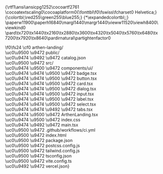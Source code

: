 {\rtf1\ansi\ansicpg1252\cocoartf2761
\cocoatextscaling0\cocoaplatform0{\fonttbl\f0\fswiss\fcharset0 Helvetica;}
{\colortbl;\red255\green255\blue255;}
{\*\expandedcolortbl;;}
\paperw11900\paperh16840\margl1440\margr1440\vieww11520\viewh8400\viewkind0
\pard\tx720\tx1440\tx2160\tx2880\tx3600\tx4320\tx5040\tx5760\tx6480\tx7200\tx7920\tx8640\pardirnatural\partightenfactor0

\f0\fs24 \cf0 arthen-landing/\
\uc0\u9500 \u9472  public/\
\uc0\u9474   \u9492 \u9472  catalog.json\
\uc0\u9500 \u9472  src/\
\uc0\u9474   \u9500 \u9472  components/ui/\
\uc0\u9474   \u9474   \u9500 \u9472  badge.tsx\
\uc0\u9474   \u9474   \u9500 \u9472  button.tsx\
\uc0\u9474   \u9474   \u9500 \u9472  card.tsx\
\uc0\u9474   \u9474   \u9500 \u9472  dialog.tsx\
\uc0\u9474   \u9474   \u9500 \u9472  input.tsx\
\uc0\u9474   \u9474   \u9500 \u9472  label.tsx\
\uc0\u9474   \u9474   \u9500 \u9472  select.tsx\
\uc0\u9474   \u9474   \u9492 \u9472  tabs.tsx\
\uc0\u9474   \u9500 \u9472  ArthenLanding.tsx\
\uc0\u9474   \u9500 \u9472  index.css\
\uc0\u9474   \u9492 \u9472  main.tsx\
\uc0\u9500 \u9472  .github/workflows/ci.yml\
\uc0\u9500 \u9472  index.html\
\uc0\u9500 \u9472  package.json\
\uc0\u9500 \u9472  postcss.config.js\
\uc0\u9500 \u9472  tailwind.config.js\
\uc0\u9500 \u9472  tsconfig.json\
\uc0\u9500 \u9472  vite.config.ts\
\uc0\u9492 \u9472  vercel.json}
